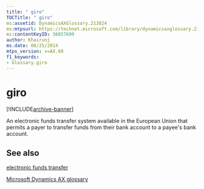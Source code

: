 ```yaml
---
title: " giro"
TOCTitle: " giro"
ms:assetid: DynamicsAXGlossary.213824
ms:mtpsurl: https://technet.microsoft.com/library/dynamicsaxglossary.213824(v=AX.60)
ms:contentKeyID: 36057699
author: Khairunj
ms.date: 08/25/2014
mtps_version: v=AX.60
f1_keywords:
- Glossary.giro
---
```


# giro


[!INCLUDE[archive-banner](includes/archive-banner.md)]

An electronic funds transfer system available in the European Union that permits a payer to transfer funds from their bank account to a payee's bank account.

## See also

[electronic funds transfer](electronic-funds-transfer.md)

[Microsoft Dynamics AX glossary](glossary/microsoft-dynamics-ax-glossary.md)

  



